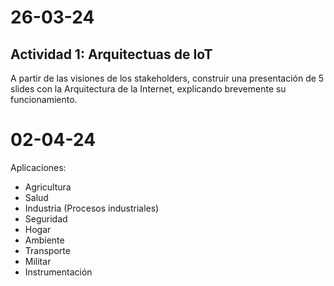 # 26-03-24
## Actividad 1: Arquitectuas de IoT
A partir de las visiones de los stakeholders, construir una presentación de 5 slides con la Arquitectura de la Internet, explicando brevemente su funcionamiento.
# 02-04-24

Aplicaciones:
- Agricultura
- Salud
- Industria (Procesos industriales)
- Seguridad
- Hogar
- Ambiente
- Transporte
- Militar
- Instrumentación